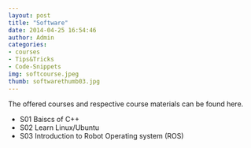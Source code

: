 ```yaml
---
layout: post
title: "Software"
date: 2014-04-25 16:54:46
author: Admin
categories:
- courses
- Tips&Tricks
- Code-Snippets
img: softcourse.jpeg
thumb: softwarethumb03.jpg
---
```


The offered courses and respective course materials can be found here.
<!--more-->

* S01 Baiscs of C++
* S02 Learn Linux/Ubuntu
* S03 Introduction to Robot Operating system (ROS)

[hampden]: https://github.com/
